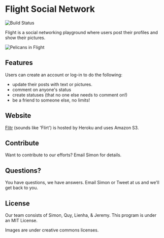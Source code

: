 Flight Social Network
=====================

![Build Status](https://travis-ci.org/simongondeck/flight-social-network.svg?branch=default-controller-photo)

Flight is a social networking playground where users post their profiles and show their pictures.

![Pelicans in Flight](http://openclipart.org/image/800px/svg_to_png/190060/pelicans-in-flight.png)

## Features

Users can create an account or log-in to do the following:
- update their posts with text or pictures.
- comment on anyone's status
- create statuses (that no one else needs to comment on!)
- be a friend to someone else, no limits!

## Website

[Flitr](http://flitr.herokuapp.com/) (sounds like 'Flirt') is hosted by Heroku and uses Amazon S3.

## Contribute

Want to contribute to our efforts? Email Simon for details.

## Questions?

You have questions, we have answers. Email Simon or Tweet at us and we'll get back to you.

## License

Our team consists of Simon, Quy, Lienha, & Jeremy. This program is under an MIT License.

Images are under creative commons licenses.

